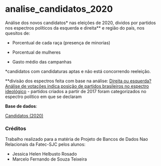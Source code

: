 
# analise_candidatos_2020

Análise dos novos candidatos* nas eleições de 2020, dividos por partidos nos espectros políticos da esquerda e direita** e região do país, nos quesitos de:
  
- Porcentual de cada raça (presença de minorias)

- Porcentual de mulheres

- Gasto médio das campanhas

*candidatos com candidaturas aptas e não está concorrendo reeleição.

**divisão dos espectros feita com base na análise: [Direita ou esquerda? Análise de votações indica posição de partidos brasileiros no espectro ideológico](https://www.bbc.com/portuguese/brasil-41058120) - partidos criados a partir de 2017 foram categorizados no espectro político em que se declaram

**Base de dados**:

[Candidatos (2020)](https://cdn.tse.jus.br/estatistica/sead/odsele/consulta_cand/consulta_cand_2020.zip)
  

### Créditos

Trabalho realizado para a matéria de Projeto de Bancos de Dados Nao Relacionais da Fatec-SJC pelos alunos:

- Jessica Helen Helbusto Rosado
- Marcelo Fernando de Souza Teixeira